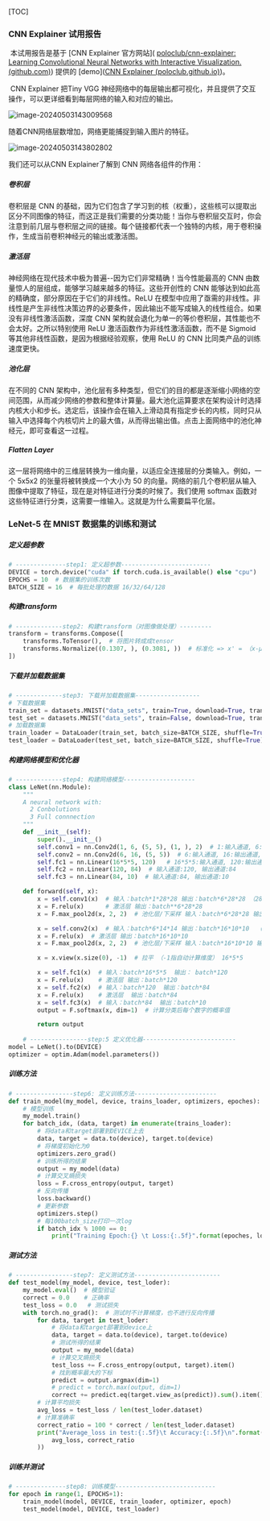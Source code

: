 

[TOC]

### CNN Explainer 试用报告

​	本试用报告是基于 [CNN Explainer 官方网站]( [poloclub/cnn-explainer: Learning Convolutional Neural Networks with Interactive Visualization. (github.com)](https://github.com/poloclub/cnn-explainer?tab=readme-ov-file)) 提供的 [demo]([CNN Explainer (poloclub.github.io)](https://poloclub.github.io/cnn-explainer/))。

​	CNN Explainer 把Tiny VGG 神经网络中的每层输出都可视化，并且提供了交互操作，可以更详细看到每层网络的输入和对应的输出。

![image-20240503143009568](.\assets\image-20240503143009568-1714717891104-2.png)

随着CNN网络层数增加，网络更能捕捉到输入图片的特征。

![image-20240503143802802](.\assets\image-20240503143802802-1714718285444-1-1714718288327-3.png)

我们还可以从CNN Explainer了解到 CNN 网络各组件的作用：

##### **卷积层**

卷积层是 CNN 的基础，因为它们包含了学习到的核（权重），这些核可以提取出区分不同图像的特征，而这正是我们需要的分类功能！当你与卷积层交互时，你会注意到前几层与卷积层之间的链接。每个链接都代表一个独特的内核，用于卷积操作，生成当前卷积神经元的输出或激活图。

##### **激活层**

神经网络在现代技术中极为普遍--因为它们非常精确！当今性能最高的 CNN 由数量惊人的层组成，能够学习越来越多的特征。这些开创性的 CNN 能够达到如此高的精确度，部分原因在于它们的非线性。ReLU 在模型中应用了亟需的非线性。非线性是产生非线性决策边界的必要条件，因此输出不能写成输入的线性组合。如果没有非线性激活函数，深度 CNN 架构就会退化为单一的等价卷积层，其性能也不会太好。之所以特别使用 ReLU 激活函数作为非线性激活函数，而不是 Sigmoid 等其他非线性函数，是因为根据经验观察，使用 ReLU 的 CNN 比同类产品的训练速度更快。

##### **池化层** 

在不同的 CNN 架构中，池化层有多种类型，但它们的目的都是逐渐缩小网络的空间范围，从而减少网络的参数和整体计算量。最大池化运算要求在架构设计时选择内核大小和步长。选定后，该操作会在输入上滑动具有指定步长的内核，同时只从输入中选择每个内核切片上的最大值，从而得出输出值。点击上面网络中的池化神经元，即可查看这一过程。

##### **Flatten Layer**

这一层将网络中的三维层转换为一维向量，以适应全连接层的分类输入。例如，一个 5x5x2 的张量将被转换成一个大小为 50 的向量。网络的前几个卷积层从输入图像中提取了特征，现在是对特征进行分类的时候了。我们使用 softmax 函数对这些特征进行分类，这需要一维输入。这就是为什么需要扁平化层。

### LeNet-5 在 MNIST 数据集的训练和测试

##### **定义超参数**

```python
# --------------step1: 定义超参数-------------------------
DEVICE = torch.device("cuda" if torch.cuda.is_available() else "cpu")  # 是否用GPU
EPOCHS = 10  # 数据集的训练次数
BATCH_SIZE = 16  # 每批处理的数据 16/32/64/128
```

##### **构建transform**

```python
# -------------step2: 构建transform（对图像做处理）---------
transform = transforms.Compose([
    transforms.ToTensor(),  # 将图片转成成tensor
    transforms.Normalize((0.1307, ), (0.3081, ))  # 标准化 => x' = （x-μ）/σ
])
```

##### **下载并加载数据集**

```python
# -------------step3: 下载并加载数据集------------------
# 下载数据集
train_set = datasets.MNIST("data_sets", train=True, download=True, transform=transform)
test_set = datasets.MNIST("data_sets", train=False, download=True, transform=transform)
# 加载数据集
train_loader = DataLoader(train_set, batch_size=BATCH_SIZE, shuffle=True)
test_loader = DataLoader(test_set, batch_size=BATCH_SIZE, shuffle=True)
```

##### **构建网络模型和优化器**

```python
# -------------step4: 构建网络模型--------------------
class LeNet(nn.Module):
    """
    A neural network with:
      2 Conbolutions
      3 Full connnection
    """
    def __init__(self):
        super().__init__()
        self.conv1 = nn.Conv2d(1, 6, (5, 5), (1, ), 2)  # 1:输入通道, 6:输出通道, (5,5):kernel_size, 1:stride, 2:padding
        self.conv2 = nn.Conv2d(6, 16, (5, 5))  # 6:输入通道, 16:输出通道, (5,5):kernel_size
        self.fc1 = nn.Linear(16*5*5, 120)   # 16*5*5:输入通道, 120:输出通道
        self.fc2 = nn.Linear(120, 84)  # 输入通道:120, 输出通道:84
        self.fc3 = nn.Linear(84, 10)  # 输入通道:84, 输出通道:10

    def forward(self, x):
        x = self.conv1(x)  # 输入：batch*1*28*28 输出：batch*6*28*28 （28+2*2-5+1=28）
        x = F.relu(x)      # 激活层 输出：batch**6*28*28
        x = F.max_pool2d(x, 2, 2)  # 池化层/下采样 输入：batch*6*28*28 输出：batch*6*14*14

        x = self.conv2(x)  # 输入：batch*6*14*14 输出：batch*16*10*10  （14+2*0-5+1=10）
        x = F.relu(x)  # 激活层 输出：batch*16*10*10
        x = F.max_pool2d(x, 2, 2)  # 池化层/下采样 输入：batch*16*10*10 输出：16*5*5

        x = x.view(x.size(0), -1)  # 拉平 （-1指自动计算维度） 16*5*5

        x = self.fc1(x)  # 输入：batch*16*5*5  输出： batch*120
        x = F.relu(x)    # 激活层 输出：batch*120
        x = self.fc2(x)  # 输入：batch*120  输出：batch*84
        x = F.relu(x)    # 激活层  输出：batch*84
        x = self.fc3(x)  # 输入：batch*84  输出：batch*10
        output = F.softmax(x, dim=1)  # 计算分类后每个数字的概率值

        return output
    
    # ----------------step:5 定义优化器--------------------------
model = LeNet().to(DEVICE)
optimizer = optim.Adam(model.parameters())
```

##### **训练方法**

```python
# ----------------step6: 定义训练方法-----------------------
def train_model(my_model, device, trains_loader, optimizers, epoches):
    # 模型训练
    my_model.train()
    for batch_idx, (data, target) in enumerate(trains_loader):
        # 将data和target部署到DEVICE上去
        data, target = data.to(device), target.to(device)
        # 将梯度初始化为0
        optimizers.zero_grad()
        # 训练所得的结果
        output = my_model(data)
        # 计算交叉熵损失
        loss = F.cross_entropy(output, target)
        # 反向传播
        loss.backward()
        # 更新参数
        optimizers.step()
        # 每100batch_size打印一次log
        if batch_idx % 1000 == 0:
            print("Training Epoch:{} \t Loss:{:.5f}".format(epoches, loss.item()))
```

##### **测试方法** 

```python
# ----------------step7: 定义测试方法------------------------
def test_model(my_model, device, test_loder):
    my_model.eval()  # 模型验证
    correct = 0.0    # 正确率
    test_loss = 0.0   # 测试损失
    with torch.no_grad():  # 测试时不计算梯度，也不进行反向传播
        for data, target in test_loder:
            # 将data和target部署到device上
            data, target = data.to(device), target.to(device)
            # 测试所得的结果
            output = my_model(data)
            # 计算交叉熵损失
            test_loss += F.cross_entropy(output, target).item()
            # 找到概率最大的下标
            predict = output.argmax(dim=1)
            # predict = torch.max(output, dim=1)
            correct += predict.eq(target.view_as(predict)).sum().item()  # 累计正确的值
        # 计算平均损失
        avg_loss = test_loss / len(test_loder.dataset)
        # 计算准确率
        correct_ratio = 100 * correct / len(test_loder.dataset)
        print("Average_loss in test:{:.5f}\t Accuracy:{:.5f}\n".format(
            avg_loss, correct_ratio
        ))

```

##### **训练并测试**

```python
# --------------step8: 训练模型----------------------------
for epoch in range(1, EPOCHS+1):
    train_model(model, DEVICE, train_loader, optimizer, epoch)
    test_model(model, DEVICE, test_loader)
```

